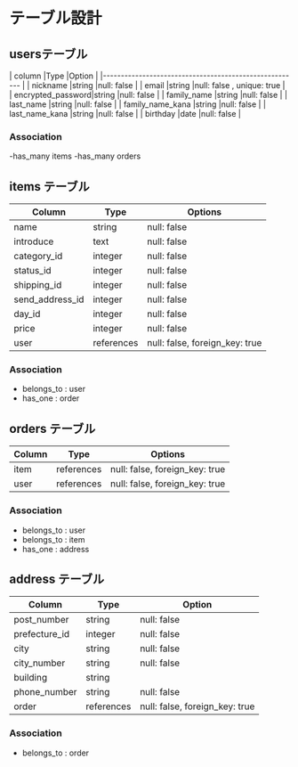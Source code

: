 # テーブル設計

## usersテーブル

| column            |Type    |Option                     |
|------------------------------------------------------- |
| nickname          |string  |null: false                |
| email             |string  |null: false , unique: true |
| encrypted_password|string  |null: false                |
| family_name       |string  |null: false                |
| last_name         |string  |null: false                |
| family_name_kana  |string  |null: false                |
| last_name_kana    |string  |null: false                |
| birthday          |date    |null: false                |

### Association

-has_many items
-has_many orders

## items テーブル

| Column          | Type       | Options                        |
| --------------- | ---------- | ------------------------------ |
| name            | string     | null: false                    |
| introduce       | text       | null: false                    |
| category_id     | integer    | null: false                    |
| status_id       | integer    | null: false                    |
| shipping_id     | integer    | null: false                    |
| send_address_id | integer    | null: false                    |
| day_id          | integer    | null: false                    |
| price           | integer    | null: false                    |
| user            | references | null: false, foreign_key: true |

### Association

- belongs_to : user
- has_one    : order

## orders テーブル

| Column | Type       | Options                        |
| ------ | ---------- | ------------------------------ |
| item   | references | null: false, foreign_key: true |
| user   | references | null: false, foreign_key: true |

### Association

- belongs_to : user
- belongs_to : item
- has_one    : address

## address テーブル

| Column          | Type       | Option                         |
| ----------------| ---------- | ------------------------------ |
| post_number     | string     | null: false                    |
| prefecture_id   | integer    | null: false                    |
| city            | string     | null: false                    |
| city_number     | string     | null: false                    |
| building        | string     |                                |  
| phone_number    | string     | null: false                    |
| order           | references | null: false, foreign_key: true |

### Association

- belongs_to : order